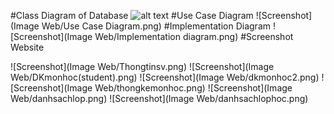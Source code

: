 #Class Diagram of Database
![alt text](https://github.com/letuanvu08/Learning_System/edit/master/Database.png)
#Use Case Diagram
![Screenshot](Image Web/Use Case Diagram.png)
#Implementation Diagram
![Screenshot](Image Web/Implementation diagram.png)
#Screenshot Website

![Screenshot](Image Web/Thongtinsv.png)
![Screenshot](Image Web/DKmonhoc(student).png)
![Screenshot](Image Web/dkmonhoc2.png)
![Screenshot](Image Web/thongkemonhoc.png)
![Screenshot](Image Web/danhsachlop.png)
![Screenshot](Image Web/danhsachlophoc.png)
